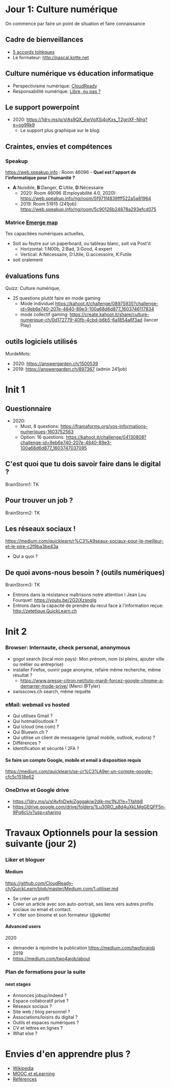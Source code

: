 # Jour 1: Culture numérique
On commence par faire un point de situation et faire connaissance
## Cadre de bienveillances
* [5 accords toltèques](https://medium.com/lean-design/le-5-%C3%A8me-accord-tolt%C3%A8que-a8fd2838f322)
* Le formateur: http://pascal.kotte.net

## Culture numérique vs éducation informatique
* Perspectivisme numérique: [CloudReady](https://medium.com/cloudready-ch/cloudready-ch-cest-quoi-b1f14327143a)
* Responsabilité numérique: [Libre, ou pas ?](https://medium.com/cloudready-ch/cest-quoi-les-creative-commons-et-open-c-est-pour-ouvrir-quoi-90e050c650b3)

## Le support powerpoint
* 2020: https://1drv.ms/p/s!As9QX_6wVqXSi4oKxs_T2griXF-Nhg?e=og9Rk9
  * Le support plus graphique sur le blog: 

## Craintes, envies et compétences
### Speakup
https://web.speakup.info : Room 46096 - **Quel est l'apport de l'informatique pour l'humanité ?**
* **A**:Nuisible, **B**:Danger, **C**:Utile, **D**:Nécessaire
  * 2020: Room 46096 (Employabilité 4.0, 2020): https://web.speakup.info/ng/room/5f971f4839fff522a5a81964
  * 2019: Room 51915 (241job): https://web.speakup.info/ng/room/5c90126b24878a293efcd075

### Matrice [Emerge map](https://twitter.com/EmergeMap)
Tes capacitées numériques actuelles, 
* Soit au feutre sur un paperboard, ou tableau blanc, soit via Post'it
  * Horizontal: 1:N00b, 2:Bad, 3:Good, 4:expert
  * Vertical:  A:Nécessaire, D:Utile, G:accessoire, K:Futile
* soit oralement

## évaluations funs
Quizz: Culture numérique, 
* 25 questions plutôt faire en mode gaming
  * Mode individuel https://kahoot.it/challenge/08975935?challenge-id=9eb6e740-207e-4840-89e3-100a68d6d877_1603746117834
  * mode collectif gaming: https://create.kahoot.it/share/culture-numerique-ch/0d172779-40fb-4cbd-b6b5-6a1854a6f3ad (lancer Play)

## outils logiciels utilisés
MurdeMots: 
* 2020: https://answergarden.ch/1500539
* 2019: https://answergarden.ch/897367 (admin 241job)

# Init 1
## Questionnaire
* 2020: 
  * Must, 8 questions: https://framaforms.org/vos-informations-numeriques-1603752563
  * Option: 16 questions: https://kahoot.it/challenge/04130808?challenge-id=9eb6e740-207e-4840-89e3-100a68d6d877_1603747037095
  
## C'est quoi que tu dois savoir faire dans le digital ?
BrainStorm1: TK

## Pour trouver un job ?
BrainStorm2: TK

## Les réseaux sociaux !
https://medium.com/quicklearn/r%C3%A9seaux-sociaux-pour-le-meilleur-et-le-pire-c2f9ba3be43a
* Qui a quoi ? 

## De quoi avons-nous besoin ? (outils numériques)
BrainStorm3: TK
* Entrons dans la résistance maîtrisons notre attention I Jean Lou Fourquet: https://youtu.be/2G2jXzsngIg
* Entrons dans la capacité de prendre du recul face à l'information reçue: http://zetetique.QuickLearn.ch

# Init 2
### Browser: Internaute, check personal, anonymous
* gogol search (local mon pays): Mon prénom, nom (si pleins, ajouter ville ou métier ou entreprise)
* installer Firefox, ouvrir page anonyme, refaire même recherche, même résultat ?
  * https://www.presse-citron.net/tuto-mardi-forcez-google-chrome-a-demarrer-mode-prive/ (Merci @Tyler)
* swisscows.ch search, même requête

### eMail: webmail vs hosted
* Qui utilises Gmail ?
* Qui hotmail/outlook ?
* Qui icloud (me.com) ?
* Qui Bluewin.ch ?
* Qui utilise un client de messagerie (gmail mobile, outlook, eudora) ?
* Différences ?
* Identification et sécurité ! 2FA ?
#### Se faire un compte Google, mobile et email à disposition requis
https://medium.com/quicklearn/se-cr%C3%A9er-un-compte-google-cfc5c1518e62

### OneDrive et Google drive
* https://1drv.ms/u/s!AvfnDwkjZgggakiw2dik-mc1NJI?e=Tfahb8
* https://drive.google.com/drive/folders/1Lu30RO_a8d4uXkLMgGEQFF5n-9Pq6cUv?usp=sharing

# Travaux Optionnels pour la session suivante (jour 2) 
### Liker et bloguer
#### Medium
https://github.com/CloudReady-ch/QuickLearn/blob/master/Medium.com/1.utiliser.md
* Se créer un profil
* Créer un article avec son auto-portrait, ses liens vers autres profils sociaux ou email et contact.
* Y citer son binome et son formateur (@pkotte)

#### Advanced users
2020
* demander à rejoindre la publication https://medium.com/twoforajob
2019
* https://medium.com/two4ajob/about

### Plan de formations pour la suite
#### next stages
* Annonces jobup/indeed ?
* Espace collaboratif privé ?
* Réseaux sociaux ?
* Site web / blog personnel ?
* Associations/loisirs du digital ?
* Outils et espaces numériques ?
* CV et lettres en lignes ?
* What else ?

# Envies d'en apprendre plus ?
* [Wikipedia](http://wikipedia.fr)
* [MOOC et eLearning](https://medium.com/quicklearn/mooc-elearning-et-alternatives-a2cab1399fe0)
* [Références](https://github.com/CloudReady-ch/Culture-numerique/blob/master/R%C3%A9f%C3%A9rences.md)
